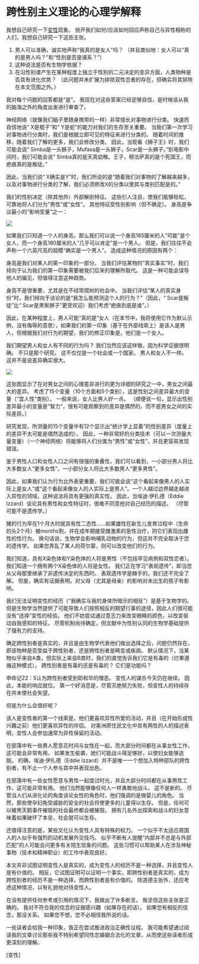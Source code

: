 # 跨性别主义理论的心理学解释

我想自己研究一下[变性](https://www.psysoper.com/psych/%e5%8f%98%e6%80%a7/ "Topics of 变性")现象。 抛开我们如何/应该如何回应声称自己与异性相称的人们，我想自己研究一下这些主张。

1.  男人可以准确，诚实地声称“我真的是女人”吗？ （并且类似地：女人可以“真的是男人吗？”和“性别是否是谱系？”）
2.  这种说法是否有生物学依据？
3.  在沿性别谱产生在某种程度上独立于性别的二元决定的变异方面，人类物种是否具有进化优势？ （此问题并未扩展为排除双性恋者的存在，但确实将其排除在本文范围之外。）

我对每个问题的回答都是“是”。 我现在对这些答案已经足够自信，是时候该从我的脑海之外的角度出发进行审查了。

神经网络（就像我们脑子里随身携带的一样）非常擅长对事物进行分类。 快速而自信地说“ X是棍子”和“ Y是蛇”的能力对我们的生存至关重要。 当我们第一次学习对事物进行分类时，我们是根据立即可见的特征来进行分类的。 随着时间的推移，随着我们了解的更多，我们会修改分类。 因此，当观看《狮子王》时，我们可能会说“ Simba是一头狮子，Mufasa是一头狮子，Scar是一头狮子。”到电影中间时，我们可能会说“ Simba真的是天真幼稚。王子，穆法萨真的是个死国王，而疤痕真的是叛徒。”

因此，当我们说“ X确实是Y”时，我们所说的是“随着我们对事物的了解越来越多，以及对事物进行分类的了解，我们必须修改X的分类以使其与类别匹配是的。”

我们的性别决定（除其他外）外部解剖特征。 这些引人注目，使我们能够轻松，可靠地将人们分为“男性”或“女性”。 其他特征受性别影响（但不确定）。 身高是争议最小的“影响变量”之一：

![](http://mdm.miximages.com/Transgender/0qBCcYyw6-YYqv5kA.png)

如果我们只知道一个人的身高，那么我们可以说一个身高165厘米的人“可能”是个女人，而一个身高180厘米的人“几乎可以肯定”是一个男人。 但是，我们往往不会声称一个六英尺高的超模“确实是一个男人”。 造成这种情况的原因有两个：

身高是我们对某人的第一印象的一部分。 当我们评估某物的“真实事实”时，我们倾向于认为我们的第一印象需要被我们后来的理解所取代。 这是一种可能会误导他人的偏见，但值得注意这种趋势。

身高不是很重要，尤其是在不经常爬树的社会中。 当我们评估“某人的真实身份”时，我们倾向于谈论的是“我怎么能预测这个人的行为？”（因此，“ Scar是叛徒”比“ Scar是黑鬃狮子”更受欢迎）我们考虑“疤痕到底是谁”。）

因此，在某种程度上，男人可能“真的是”女人（在本节中，我将使用它作为默认示例，没有侮辱的意思），如果我们的第一印象（基于在外部线索上）是该人是男人，但根据我们对行为的期望，我们的修正印象是，他们是一个女人。

我们期望男人和女人有不同的行为吗？ 我们当然应该这样做，因为科学证据很明确。 不只是那个研究。 这不仅仅是一个社会或一个国家。 男人和女人不一样。 这并不是说差异确实很大。

![](http://mdm.miximages.com/Transgender/017-4tqgDchugFwUz.jpg)

这张图显示了在对男女之间的心理差异进行的更为详细的研究之一中，男女之间最大的差异。 考虑了15个变量（10个方面和5个类别），这是性别之间差异最大的变量（“宜人性”类别）。 一般来说，女人比男人好一点。 （顺便说一句，显示出性别差异最小的变量是“智力”，很有可能观察到的差异是偶然的，而不是男女之间的实际差异。）

研究发现，所测量的15个变量中有12个显示出“统计学上显着”的性别差异（度量上的差异不太可能是偶然造成的）。 因此，一种非常好的分类技术（可以一次测量大量变量）（一个神经网络）将能够将人们分类为“男性”或“女性”，并且更容易发现错误。

鉴于男性人口和女性人口之间有很强的重叠性，我们可以看到，一小部分男人将比大多数女人“更多女性”，一小部分女人将比大多数男人“更多男性”。

因此，如果我们认为行为比外表更重要，我们可能会说“这个看起来像男人的人实际上是女人”或“这个看起来像女人的人实际上是男人”。一个人越过边界越走越进入异性的领域，这种说法将具有更强的真实性。 因此，当埃迪·伊扎德（Eddie Izzard）谈论具有男性和女性特征时，很难不同意他对自己经历的描述。 （尽管可能不是遗传学。）

猪的行为早在1个月大时就具有性二态性……如果雄性在新生儿发育过程中（生命的头2个月）被months割，并在成年期接受雌激素的急性治疗，则它们表现出雌性的性行为。 换句话说，生物学会影响哺乳动物的行为，但这并不完全取决于您的遗传学。 如果您弄乱了某人的荷尔蒙，则可以改变他们的行为。

我们知道，具有X染色体和Y染色体的人将是男性（不包括罕见病例和双性恋者）。 我们知道一个拥有两个X染色体的人将是女性。 我们正在学习“表观遗传”，即当您从父母那里继承了非遗传决定的东西时。 表观遗传学是棘手的，我们还不完全了解。 但是，确实有证据表明，对父母（尤其是母亲）的影响对未出生的孩子有影响。

我们无法证明变性的经历（“我确实与我的身体所暗示的相反”）是基于生物学的。 但是生物学当然提供了可能导致人们按照相反的期望行事的途径，因此人们很可能没有“选择”变性的经验。 他们不妨尝试通过意志力来改变眼睛的颜色，以改变驱动自我感知的特征。 尽管机制尚待确定，但文献中为性别认同的生物学基础提供了强有力的支持。

确定跨性别者是真实的，并且是由生物学代表他们做出选择之后，问题仍然存在，即该物种是否受益于跨性别者，还是跨性别者是畸变或疾病。 默认情况下，当某物似乎来自A类，但实际上来自B类时，我们的直觉告诉我们它是有毒的（烂果遵循这种模式）。 跨性别者是有毒的还是有毒的？ 它们是功能吗？

申命记22：5认为跨性别者受到耶和华的憎恶。 变性人的谋杀今天仍在继续。 因此，本能的响应就位。 第一个好消息是，尽管灭绝努力失败，但变性人的持续存在并未使社会失望。

但是为什么会很好呢？

该人是变性者的第一个线索是，他们更喜欢异性所爱的活动，并且（在开始形成性兴趣之前）他们更喜欢异性的伴侣。 对美洲原住民文化中具有两性的人的描述表明，变性人会参加通常为异性保留的活动。

在部落中有一些男人愿意花时间与女性在一起，而大部分时间都在从事女性工作，这可能会非常有用。 如果发生偷袭，她们可能战斗得足够好，以使妇女能够逃脱。 的确，埃迪·伊扎德（Eddie Izzard）并不是唯一一个想加入特种部队的跨性别者，有不止一个人参与其中并表现出色。

在部落中有一些女性愿意与男性一起度过时光，并且大部分时间都在从事男性工作，这可能非常有用。 他们当然能够像任何人一样勇敢地战斗。 这不是新的。 尽管当人们从进化论的角度谈论女性的角色时，他们强调的是做婴儿的角色。 当然，那些使孕妇免受威胁的安全的社会将使更多的儿童得以生存。 但是，任何可以被黑天鹅事件摧毁的社会最终都会被摧毁。 拥有几名外出探索和战斗的妇女意味着如果破坏了本垒，社会就可以生存。

还值得注意的是，某些文化认为变性人具有特殊的权力。 一个似乎不太适应周围人的人似乎有强烈的动机发展外交技巧。 似乎不断有人提醒“内部并不总是与外部匹配”的人可能会问更多有关陌生现象的问题。 这些习惯可以帮助某人在涉及神秘事物（技术和精神职业）的工作中表现良好。

本文并非试图证明变性人是真实的，成为变性人的经历不是一种选择，并且变性人是有价值的。 相反，它试图证明可以证明一个事实，即跨性别者是真实的，成为跨性别者的经历不是一种选择，而跨性别者是有价值的。 除道德主张外，还应考虑这种情况，以有礼貌地对待变性人。

在没有提供任何参考或引用的情况下，我做出了许多断言。 我坚信这些主张是正确的。 我对不符合我的信念的证据感兴趣（如果存在的话）。 如果您有相反的信念，那没关系。 如果您不想，您不必相信我所说的话。

一些读者会给我一种印象，我正在尝试推进政治正确性议程。 我可能希望通过阅读我的文章讨论那些我不特别希望同性恋婚姻合法化的文章，从而使这些读者形成更深刻的理解。

[变性]
